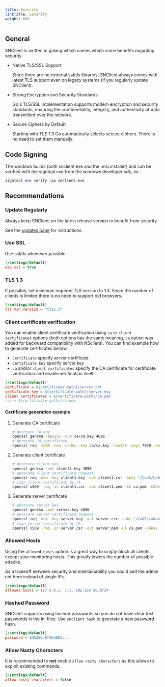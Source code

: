 ```yaml
---
title: Security
linkTitle: Security
weight: 600
---
```


## General

SNClient is written in golang which comes which some benefits regarding security.

- Native TLS/SSL Support

  Since there are no external ssl/tls libraries, SNClient always comes with
  latest TLS support even on legacy systems (if you regularly update SNClient).

- Strong Encryption and Security Standards

  Go's TLS/SSL implementation supports modern encryption and security
  standards, ensuring the confidentiality, integrity, and authenticity of
  data transmitted over the network.

- Secure Ciphers by Default

  Starting with TLS 1.3 Go automatically selects secure ciphers. There is no
  need to set them manually.

## Code Signing

The windows builds (both snclient.exe and the .msi installer) and can be verified
with the signtool.exe from the windows developer sdk, ex.:

```powershell
signtool.exe verify /pa snclient.exe
```

## Recommendations

### Update Regularly

Always keep SNClient on the latest release version to benefit from security

See the [updates page](../updates/) for instructions.

### Use SSL

Use ssl/tls whenever possible.

```ini
[/settings/default]
use ssl = true
```

### TLS 1.3

If possible, set minimum required TLS version to 1.3. Since the number of
clients is limited there is no need to support old browsers.

```ini
[/settings/default]
tls min version = "tls1.3"
```

### Client certificate verification

You can enable client certificate verification using `ca` or `client certificates` options
(both options has the same meaning, `ca` option was added for backward compatibility with NSclient).
You can find example how to generate certificates bellow.

- `certificate` specify server certificate
- `certificate key` specify server key
- `ca` and/or `client certificates` specify the CA certificate for certificate verification and enable verification itself.

```ini
[/settings/default]
certificate = ${certificate-path}/server.crt
certificate key = ${certificate-path}/server.key
client certificates = ${certificate-path}/ca.pem
;ca = ${certificate-path}/ca.pem
```

#### Certificate generation example

1. Generate CA certificate

   ```bash
   # generate CA key
   openssl genrsa -aes256 -out ca/ca.key 4096
   # generate CA certificate
   openssl req -x509 -new -nodes -key ca/ca.key -sha256 -days 7500 -out ca/ca.pem -subj "/C=US/L=New York/O=Company/CN=My CA"
   ```

2. Generate client certificate

   ```bash
   # generate client key
   openssl genrsa -out client1.key 4096
   # generate client certificate request
   openssl req -new -key client1.key -out client1.csr -subj "/C=US/L=New York/O=Company/CN=Client"
   # sign client certificate by CA
   openssl x509 -req -in client1.csr -out client1.pem -CA ca.pem -CAkey ca/ca.key -CAcreateserial -days 7300 -sha256
   ```

3. Generate server certificate

   ```bash
   # generate server key
   openssl genrsa -out server.key 4096
   # generate server certificate request
   openssl req -new -key server.key -out server.csr -subj "/C=US/L=New York/O=Company/CN=Server"
   # sign server certificate by CA
   openssl x509 -req -in server.csr -out server.pem -CA ca.pem -CAkey ca/ca.key -CAcreateserial -days 7300 -sha256
   ```

### Allowed Hosts

Using the `allowed hosts` option is a great way to simply block all clients except
your monitoring hosts. This greatly lowers the number of possible attacks.

As a tradeoff between security and maintainability you could add the admin net
here instead of single IPs.

```ini
[/settings/default]
allowed hosts = 127.0.0.1, ::1, 192.168.56.0/24
```

### Hashed Password

SNClient supports using hashed passwords so you do not have clear text passwords
in the ini files. Use `snclient hash` to generate a new password hash.

```ini
[/settings/default]
password = SHA256:9f86d081...
```

### Allow Nasty Characters

It is recommended to **not** enable `allow nasty characters` as this allows
to exploit existing commands.

```ini
[/settings/default]
allow nasty characters = false
```
